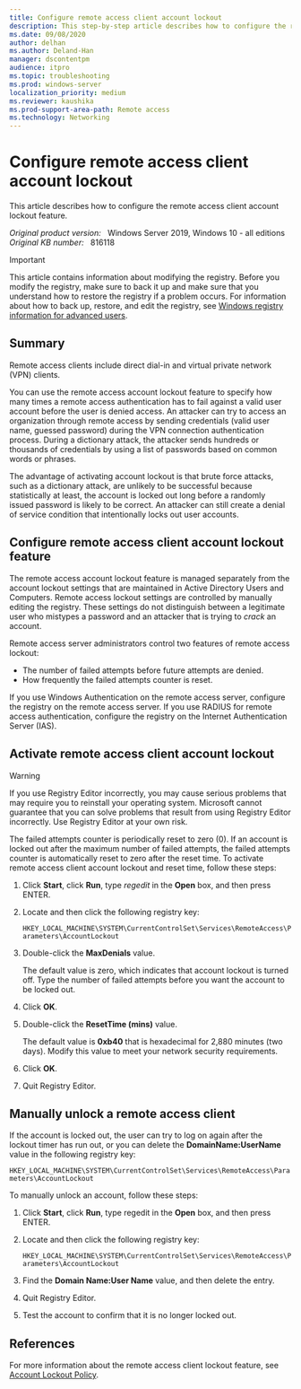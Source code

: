 ```yaml
---
title: Configure remote access client account lockout
description: This step-by-step article describes how to configure the remote access client account lockout feature.
ms.date: 09/08/2020
author: delhan
ms.author: Deland-Han
manager: dscontentpm
audience: itpro
ms.topic: troubleshooting
ms.prod: windows-server
localization_priority: medium
ms.reviewer: kaushika
ms.prod-support-area-path: Remote access
ms.technology: Networking 
---
```

# Configure remote access client account lockout

This article describes how to configure the remote access client account lockout feature.

_Original product version:_ &nbsp; Windows Server 2019, Windows 10 - all editions  
_Original KB number:_ &nbsp; 816118

> [!IMPORTANT]
> This article contains information about modifying the registry. Before you modify the registry, make sure to back it up and make sure that you understand how to restore the registry if a problem occurs. For information about how to back up, restore, and edit the registry, see [Windows registry information for advanced users](https://support.microsoft.com/help/256986).

## Summary

Remote access clients include direct dial-in and virtual private network (VPN) clients.

You can use the remote access account lockout feature to specify how many times a remote access authentication has to fail against a valid user account before the user is denied access. An attacker can try to access an organization through remote access by sending credentials (valid user name, guessed password) during the VPN connection authentication process. During a dictionary attack, the attacker sends hundreds or thousands of credentials by using a list of passwords based on common words or phrases.

The advantage of activating account lockout is that brute force attacks, such as a dictionary attack, are unlikely to be successful because statistically at least, the account is locked out long before a randomly issued password is likely to be correct. An attacker can still create a denial of service condition that intentionally locks out user accounts.

## Configure remote access client account lockout feature

The remote access account lockout feature is managed separately from the account lockout settings that are maintained in Active Directory Users and Computers. Remote access lockout settings are controlled by manually editing the registry. These settings do not distinguish between a legitimate user who mistypes a password and an attacker that is trying to *crack* an account.

Remote access server administrators control two features of remote access lockout:

- The number of failed attempts before future attempts are denied.
- How frequently the failed attempts counter is reset.

If you use Windows Authentication on the remote access server, configure the registry on the remote access server. If you use RADIUS for remote access authentication, configure the registry on the Internet Authentication Server (IAS).

## Activate remote access client account lockout

> [!WARNING]
> If you use Registry Editor incorrectly, you may cause serious problems that may require you to reinstall your operating system. Microsoft cannot guarantee that you can solve problems that result from using Registry Editor incorrectly. Use Registry Editor at your own risk.

The failed attempts counter is periodically reset to zero (0). If an account is locked out after the maximum number of failed attempts, the failed attempts counter is automatically reset to zero after the reset time. To activate remote access client account lockout and reset time, follow these steps:

1. Click **Start**, click **Run**, type *regedit* in the **Open** box, and then press ENTER.

2. Locate and then click the following registry key:

    `HKEY_LOCAL_MACHINE\SYSTEM\CurrentControlSet\Services\RemoteAccess\Parameters\AccountLockout`

3. Double-click the **MaxDenials** value.

    The default value is zero, which indicates that account lockout is turned off. Type the number of failed attempts before you want the account to be locked out.

4. Click **OK**.
5. Double-click the **ResetTime (mins)** value.

    The default value is **0xb40** that is hexadecimal for 2,880 minutes (two days). Modify this value to meet your network security requirements.

6. Click **OK**.

7. Quit Registry Editor.

## Manually unlock a remote access client

If the account is locked out, the user can try to log on again after the lockout timer has run out, or you can delete the
 **DomainName:UserName** value in the following registry key:

`HKEY_LOCAL_MACHINE\SYSTEM\CurrentControlSet\Services\RemoteAccess\Parameters\AccountLockout`

To manually unlock an account, follow these steps:

1. Click **Start**, click **Run**, type regedit in the **Open** box, and then press ENTER.

2. Locate and then click the following registry key:

    `HKEY_LOCAL_MACHINE\SYSTEM\CurrentControlSet\Services\RemoteAccess\Parameters\AccountLockout`

3. Find the **Domain Name:User Name** value, and then delete the entry.

4. Quit Registry Editor.

5. Test the account to confirm that it is no longer locked out.

## References

For more information about the remote access client lockout feature, see [Account Lockout Policy](/windows/security/threat-protection/security-policy-settings/account-lockout-policy).
